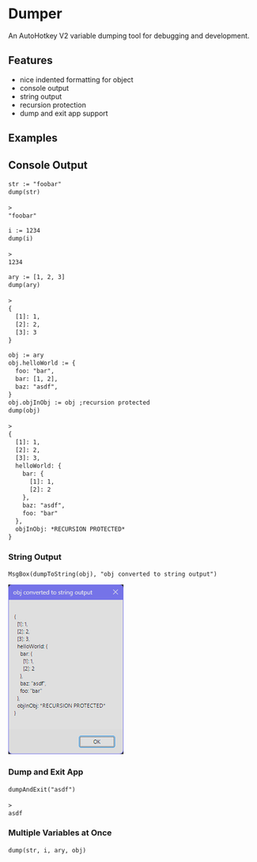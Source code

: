 # Dumper
An AutoHotkey V2 variable dumping tool for debugging and development.

## Features
- nice indented formatting for object
- console output
- string output
- recursion protection
- dump and exit app support

## Examples
## Console Output
```
str := "foobar"
dump(str)

>
"foobar"
```
```
i := 1234
dump(i)

>
1234
```
```
ary := [1, 2, 3]
dump(ary)

>
{
  [1]: 1,
  [2]: 2,
  [3]: 3
}
```
```
obj := ary
obj.helloWorld := {
  foo: "bar",
  bar: [1, 2],
  baz: "asdf",
}
obj.objInObj := obj ;recursion protected
dump(obj)

>
{
  [1]: 1,
  [2]: 2,
  [3]: 3,
  helloWorld: {
    bar: {
      [1]: 1,
      [2]: 2
    },
    baz: "asdf",
    foo: "bar"
  },
  objInObj: *RECURSION PROTECTED*
}
```
### String Output
```
MsgBox(dumpToString(obj), "obj converted to string output")
```
![dumpToString Screenshot](dumpToString.png)
### Dump and Exit App
```
dumpAndExit("asdf")

>
asdf
```
### Multiple Variables at Once
```
dump(str, i, ary, obj)
```